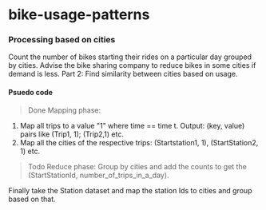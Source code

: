 # bike-usage-patterns

### Processing based on cities

Count the number of bikes starting their rides on a particular day grouped by cities. Advise the bike sharing company to reduce bikes in some cities if demand is less.
Part 2: Find similarity between cities based on usage.


#### Psuedo code

> Done
Mapping phase:
1. Map all trips to a value "1" where time == time t. Output: (key, value) pairs like (Trip1, 1); (Trip2,1) etc.
2. Map all the cities of the respective trips: (Startstation1, 1), (StartStation2, 1) etc.

> Todo
Reduce phase:
Group by cities and add the counts to get the (StartStationId, number_of_trips_in_a_day).

Finally take the Station dataset and map the station Ids to cities and group based on that.
